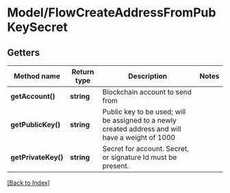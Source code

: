 # Model/FlowCreateAddressFromPubKeySecret

## Getters

Method name | Return type | Description | Notes
------------ | ------------- | ------------- | -------------
**getAccount()** | **string** | Blockchain account to send from |
**getPublicKey()** | **string** | Public key to be used; will be assigned to a newly created address and will have a weight of 1000 |
**getPrivateKey()** | **string** | Secret for account. Secret, or signature Id must be present. |

[[Back to Index]](../index.md)
